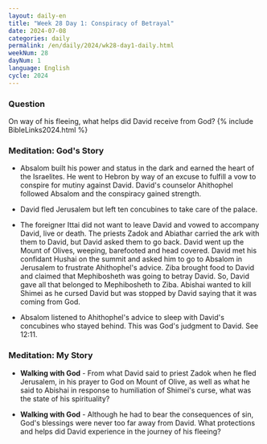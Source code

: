 ```yaml
---
layout: daily-en
title: "Week 28 Day 1: Conspiracy of Betrayal"
date: 2024-07-08
categories: daily
permalink: /en/daily/2024/wk28-day1-daily.html
weekNum: 28
dayNum: 1
language: English
cycle: 2024
---
```

### Question     
On way of his fleeing, what helps did David receive from God?
{% include BibleLinks2024.html %} 

### Meditation: God's Story   
+ Absalom built his power and status in the dark and earned the heart of the Israelites. He went to Hebron by way of an excuse to fulfill a vow to conspire for mutiny against David. David's counselor Ahithophel followed Absalom and the conspiracy gained strength. 

+ David fled Jerusalem but left ten concubines to take care of the palace. 

+ The foreigner Ittai did not want to leave David and vowed to accompany David, live or death. The priests Zadok and Abiathar carried the ark with them to David, but David asked them to go back. David went up the Mount of Olives, weeping, barefooted and head covered. David met his confidant Hushai on the summit and asked him to go to Absalom in Jerusalem to frustrate Ahithophel's advice. Ziba brought food to David and claimed that Mephibosheth was going to betray David. So, David gave all that belonged to Mephibosheth to Ziba. Abishai wanted to kill Shimei as he cursed David but was stopped by David saying that it was coming from God. 

+ Absalom listened to Ahithophel's advice to sleep with David's concubines who stayed behind. This was God's judgment to David. See 12:11. 

### Meditation: My Story   
+ **Walking with God** - From what David said to priest Zadok when he fled Jerusalem, in his prayer to God on Mount of Olive, as well as what he said to Abishai in response to humiliation of Shimei's curse, what was the state of his spirituality? 

+ **Walking with God** - Although he had to bear the consequences of sin, God's blessings were never too far away from David. What protections and helps did David experience in the journey of his fleeing? 
